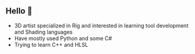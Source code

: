 ## Hello 🌱

- 3D artist specialized in Rig and interested in learning tool development and Shading languages
- Have mostly used Python and some C#
- Trying to learn C++ and HLSL
